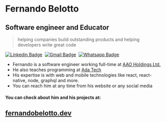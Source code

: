 
# Fernando Belotto

## Software engineer and Educator

> helping companies build outstanding products and helping developers write great code

[![Linkedin Badge](https://img.shields.io/badge/-LinkedIn-0077B5?style=flat&logo=Linkedin&logoColor=white&link=https://www.linkedin.com/in/fernando-gabriel-bosco/)](https://www.linkedin.com/in/fernando-gabriel-bosco/)&nbsp;
[![Gmail Badge](https://img.shields.io/badge/-Gmail-c5392a?style=flat&logo=Gmail&logoColor=white&link=mailto:fernando.bbosco@gmail.com)](mailto:fernando.bbosco@gmail.com)&nbsp;
[![Whatsapp Badge](https://img.shields.io/badge/-Whatsapp-2DB540?style=flat&labelColor=whatsapp&logo=whatsapp&logoColor=white&link=https://api.whatsapp.com/send?phone=5519997773727)](https://api.whatsapp.com/send?phone=5519997773727)&nbsp;


- Fernando is a software engineer working full-time at [AAO Holdings Ltd.](https://www.linkedin.com/company/aao-holdings-ltd/mycompany/)
- He also teaches programming at [Ada Tech](https://letscode.com.br/)
- His expertise is with web and mobile technologies like react, react-native, node, graphql and more.
- You can reach him at any time from his website or any social media


#### You can check about him and his projects at:
##  **[fernandobelotto.dev](https://fernandobelotto.dev)**
